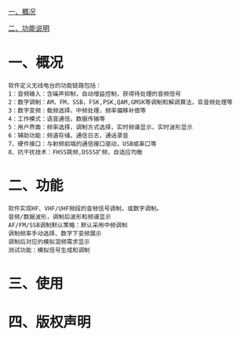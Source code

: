 [一、概况](#一概况)

[二、功能说明](#二功能)




# 一、概况
    软件定义无线电台的功能链路包括：
    1：音频输入：含噪声抑制，自动增益控制，获得待处理的音频信号
    2：数字调制：AM，FM，SSB，FSK,PSK,QAM,GMSK等调制和解调算法，亚音频处理等
    3：数字变频：载频选择，中频处理，频率偏移补偿等
    4：工作模式：语音通信，数据传输等
    5：用户界面：频率选择，调制方式选择，实时频谱显示，实时波形显示
    6：辅助功能：频道存储，通信日志，通话录音
    7、硬件接口：与射频前端的通信接口驱动，USB或串口等
    8、抗干扰技术：FHSS跳频,DSSS扩频，自适应均衡

# 二、功能
    软件实现HF、VHF/UHF频段的音频信号调制，或数字调制。
    音频/数据波形，调制后波形和频谱显示     
    AF/FM/SSB调制默认策略：默认采用中频调制
    调制频率手动选择、数字下变频展示
    调制后对应的模拟混频需求显示
    测试功能：模拟信号生成和调制
    
# 三、使用
        

# 四、版权声明
    